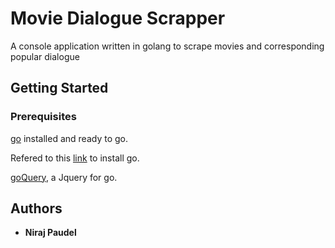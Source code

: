 # Movie Dialogue Scrapper

A console application written in golang to scrape movies and corresponding popular dialogue

## Getting Started

### Prerequisites

[go](https://golang.org/) installed and ready to go.

Refered to this [link](https://golang.org/doc/install) to install go.

[goQuery](https://github.com/PuerkitoBio/goquery), a Jquery for go.

## Authors

-   **Niraj Paudel**
